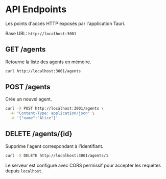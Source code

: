 # API Endpoints

Les points d'accès HTTP exposés par l'application Tauri.

Base URL: `http://localhost:3001`

## GET /agents

Retourne la liste des agents en mémoire.

```bash
curl http://localhost:3001/agents
```

## POST /agents

Crée un nouvel agent.

```bash
curl -X POST http://localhost:3001/agents \
  -H "Content-Type: application/json" \
  -d '{"name":"Alice"}'
```

## DELETE /agents/{id}

Supprime l'agent correspondant à l'identifiant.

```bash
curl -X DELETE http://localhost:3001/agents/1
```

Le serveur est configuré avec CORS permissif pour accepter les requêtes depuis `localhost`.
